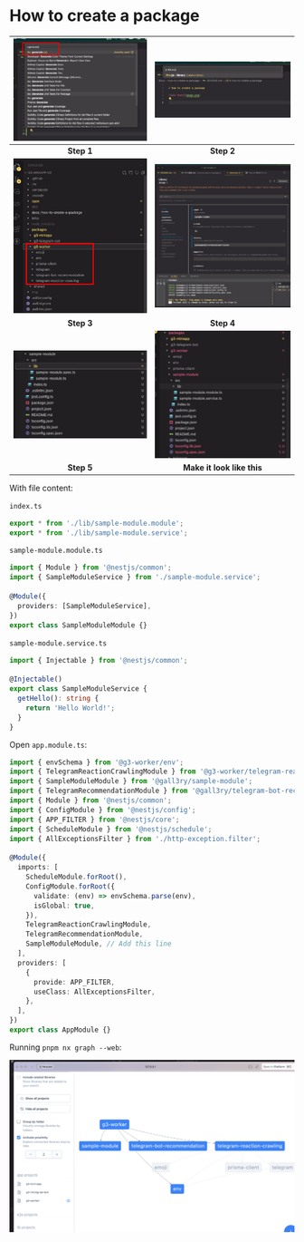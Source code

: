 
# How to create a package

| ![alt text](image.png) | ![alt text](image-1.png) |
| :---: | :---: |
| **Step 1** | **Step 2** |
| ![alt text](image-2.png) | ![alt text](image-3.png) |
| **Step 3** | **Step 4** |
| ![alt text](image-4.png) | ![alt text](image-5.png) |
| **Step 5** | **Make it look like this** |

With file content:

`index.ts`

```typescript
export * from './lib/sample-module.module';
export * from './lib/sample-module.service';
```


`sample-module.module.ts`

```typescript
import { Module } from '@nestjs/common';
import { SampleModuleService } from './sample-module.service';

@Module({
  providers: [SampleModuleService],
})
export class SampleModuleModule {}
```

`sample-module.service.ts`

```typescript
import { Injectable } from '@nestjs/common';

@Injectable()
export class SampleModuleService {
  getHello(): string {
    return 'Hello World!';
  }
}
```

Open `app.module.ts`:
  
```typescript
import { envSchema } from '@g3-worker/env';
import { TelegramReactionCrawlingModule } from '@g3-worker/telegram-reaction-crawling';
import { SampleModuleModule } from '@gall3ry/sample-module';
import { TelegramRecommendationModule } from '@gall3ry/telegram-bot-recommendation';
import { Module } from '@nestjs/common';
import { ConfigModule } from '@nestjs/config';
import { APP_FILTER } from '@nestjs/core';
import { ScheduleModule } from '@nestjs/schedule';
import { AllExceptionsFilter } from './http-exception.filter';

@Module({
  imports: [
    ScheduleModule.forRoot(),
    ConfigModule.forRoot({
      validate: (env) => envSchema.parse(env),
      isGlobal: true,
    }),
    TelegramReactionCrawlingModule,
    TelegramRecommendationModule,
    SampleModuleModule, // Add this line
  ],
  providers: [
    {
      provide: APP_FILTER,
      useClass: AllExceptionsFilter,
    },
  ],
})
export class AppModule {}
```

Running `pnpm nx graph --web`:

![alt text](image-6.png)
